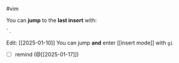 #vim

You can **jump** to the **last insert** with:
```bash
`.
```

Edit: [[2025-01-10]]
You can jump **and** enter [[insert mode]] with `gi`

- [ ] remind (@[[2025-01-17]])
